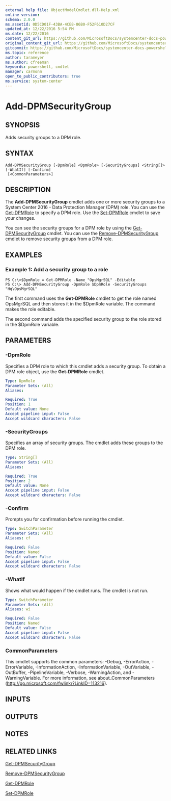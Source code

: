 ```yaml
---
external help file: ObjectModelCmdlet.dll-Help.xml
online version: 
schema: 2.0.0
ms.assetid: 0D5CD01F-43BA-4CE8-86B0-F52F610D27CF
updated_at: 12/22/2016 5:54 PM
ms.date: 12/22/2016
content_git_url: https://github.com/MicrosoftDocs/systemcenter-docs-powershell/blob/master/systemcenter-cmdlets/SystemCenter2016/DataProtectionManager/vlatest/Add-DPMSecurityGroup.md
original_content_git_url: https://github.com/MicrosoftDocs/systemcenter-docs-powershell/blob/master/systemcenter-cmdlets/SystemCenter2016/DataProtectionManager/vlatest/Add-DPMSecurityGroup.md
gitcommit: https://github.com/MicrosoftDocs/systemcenter-docs-powershell/blob/17c3a51bd892aad46c731d9f381f0704b4815004/systemcenter-cmdlets/SystemCenter2016/DataProtectionManager/vlatest/Add-DPMSecurityGroup.md
ms.topic: reference
author: tarameyer
ms.author: cfreeman
keywords: powershell, cmdlet
manager: carmonm
open_to_public_contributors: true
ms.service: system-center
---
```


# Add-DPMSecurityGroup

## SYNOPSIS
Adds security groups to a DPM role.

## SYNTAX

```
Add-DPMSecurityGroup [-DpmRole] <DpmRole> [-SecurityGroups] <String[]> [-WhatIf] [-Confirm]
 [<CommonParameters>]
```

## DESCRIPTION
The **Add-DPMSecurityGroup** cmdlet adds one or more security groups to a System Center 2016 - Data Protection Manager (DPM) role.
You can use the [Get-DPMRole](./Get-DPMRole.md) to specify a DPM role.
Use the [Set-DPMRole](./Set-DPMRole.md) cmdlet to save your changes.

You can see the security groups for a DPM role by using the [Get-DPMSecurityGroup](./Get-DPMSecurityGroup.md) cmdlet.
You can use the [Remove-DPMSecurityGroup](./Remove-DPMSecurityGroup.md) cmdlet to remove security groups from a DPM role.

## EXAMPLES

### Example 1: Add a security group to a role
```
PS C:\>$DpmRole = Get-DPMRole -Name "OpsMgrSQL" -Editable
PS C:\> Add-DPMSecurityGroup -DpmRole $DpmRole -SecurityGroups "Hq\OpsMgrSQL"
```

The first command uses the **Get-DPMRole** cmdlet to get the role named OpsMgrSQL and then stores it in the $DpmRole variable.
The command makes the role editable.

The second command adds the specified security group to the role stored in the $DpmRole variable.

## PARAMETERS

### -DpmRole
Specifies a DPM role to which this cmdlet adds a security group.
To obtain a DPM role object, use the **Get-DPMRole** cmdlet.

```yaml
Type: DpmRole
Parameter Sets: (All)
Aliases: 

Required: True
Position: 1
Default value: None
Accept pipeline input: False
Accept wildcard characters: False
```

### -SecurityGroups
Specifies an array of security groups.
The cmdlet adds these groups to the DPM role.

```yaml
Type: String[]
Parameter Sets: (All)
Aliases: 

Required: True
Position: 2
Default value: None
Accept pipeline input: False
Accept wildcard characters: False
```

### -Confirm
Prompts you for confirmation before running the cmdlet.

```yaml
Type: SwitchParameter
Parameter Sets: (All)
Aliases: cf

Required: False
Position: Named
Default value: False
Accept pipeline input: False
Accept wildcard characters: False
```

### -WhatIf
Shows what would happen if the cmdlet runs.
The cmdlet is not run.

```yaml
Type: SwitchParameter
Parameter Sets: (All)
Aliases: wi

Required: False
Position: Named
Default value: False
Accept pipeline input: False
Accept wildcard characters: False
```

### CommonParameters
This cmdlet supports the common parameters: -Debug, -ErrorAction, -ErrorVariable, -InformationAction, -InformationVariable, -OutVariable, -OutBuffer, -PipelineVariable, -Verbose, -WarningAction, and -WarningVariable. For more information, see about_CommonParameters (http://go.microsoft.com/fwlink/?LinkID=113216).

## INPUTS

## OUTPUTS

## NOTES

## RELATED LINKS

[Get-DPMSecurityGroup](xref:SystemCenter2016/DataProtectionManager/vlatest/Get-DPMSecurityGroup.md)

[Remove-DPMSecurityGroup](xref:SystemCenter2016/DataProtectionManager/vlatest/Remove-DPMSecurityGroup.md)

[Get-DPMRole](xref:SystemCenter2016/DataProtectionManager/vlatest/Get-DPMRole.md)

[Set-DPMRole](xref:SystemCenter2016/DataProtectionManager/vlatest/Set-DPMRole.md)
